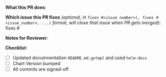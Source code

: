 <!--
Thank you for contributing to bedag/helm-charts.
-->

**What this PR does**:

**Which issue this PR fixes** *(optional, in `fixes #<issue number>(, fixes #<issue_number>, ...)` format, will close that issue when PR gets merged)*: fixes #

**Notes for Reviewer**:


**Checklist**:

- [ ] Updated documnentation `README.md.gotmpl` and used `helm-docs` 
- [ ] Chart Version bumped
- [ ] All commits are signed-off
